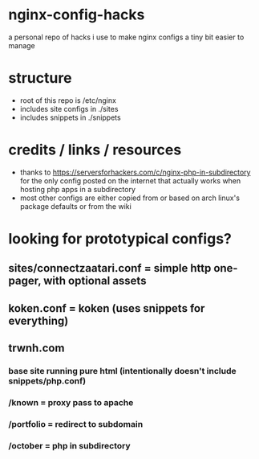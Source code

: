 # nginx-config-hacks
a personal repo of hacks i use to make nginx configs a tiny bit easier to manage

# structure
* root of this repo is /etc/nginx
* includes site configs in ./sites
* includes snippets in ./snippets

# credits / links / resources
* thanks to https://serversforhackers.com/c/nginx-php-in-subdirectory for the only config posted on the internet that actually works when hosting php apps in a subdirectory
* most other configs are either copied from or based on arch linux's package defaults or from the wiki

# looking for prototypical configs?
## sites/connectzaatari.conf = simple http one-pager, with optional assets
## koken.conf = koken (uses snippets for everything)
## trwnh.com
### base site running pure html (intentionally doesn't include snippets/php.conf)
### /known = proxy pass to apache
### /portfolio = redirect to subdomain
### /october = php in subdirectory
